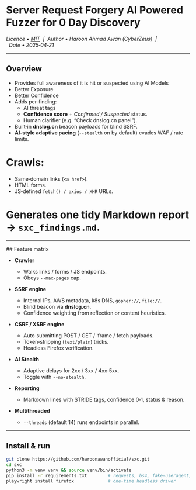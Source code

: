 # **Server Request Forgery** AI Powered Fuzzer for 0 Day Discovery
*Licence • [MIT](LICENSE)  |  Author • Haroon Ahmad Awan (CyberZeus)  |  Date • 2025‑04‑21*


---

## Overview

- Provides full awareness of it is hit or suspected using AI Models
- Better Exposure
- Better Confidence
- Adds per‑finding:
  - AI threat tags  
  - **Confidence score** + *Confirmed / Suspected* status.  
  - Human clarifier (e.g. “Check dnslog.cn panel”).  
- Built‑in **dnslog.cn** beacon payloads for blind SSRF.  
- **AI‑style adaptive pacing** (`--stealth` on by default) evades WAF / rate limits.  

# Crawls:
  - Same‑domain links (`<a href>`).  
  - HTML forms.  
  - JS‑defined `fetch() / axios / XHR` URLs.  

# Generates one tidy Markdown report → `sxc_findings.md`.

---

## Feature matrix

- **Crawler**  
  - Walks links / forms / JS endpoints.  
  - Obeys `--max-pages` cap.  

- **SSRF engine**  
  - Internal IPs, AWS metadata, k8s DNS, `gopher://`, `file://`.  
  - Blind beacon via **dnslog.cn**.  
  - Confidence weighting from reflection or content heuristics.  

- **CSRF / XSRF engine**  
  - Auto‑submitting POST / GET / iframe / fetch payloads.  
  - Token‑stripping (`text/plain`) tricks.  
  - Headless Firefox verification.  

- **AI Stealth**  
  - Adaptive delays for 2xx / 3xx / 4xx‑5xx.  
  - Toggle with `--no-stealth`.  

- **Reporting**  
  - Markdown lines with STRIDE tags, confidence 0‑1, status & reason.  

- **Multithreaded**  
  - `--threads` (default 14) runs endpoints in parallel.  

---

## Install & run

```bash
git clone https://github.com/haroonawanofficial/sxc.git
cd sxc
python3 -m venv venv && source venv/bin/activate
pip install -r requirements.txt        # requests, bs4, fake-useragent, playwright
playwright install firefox             # one‑time headless driver
